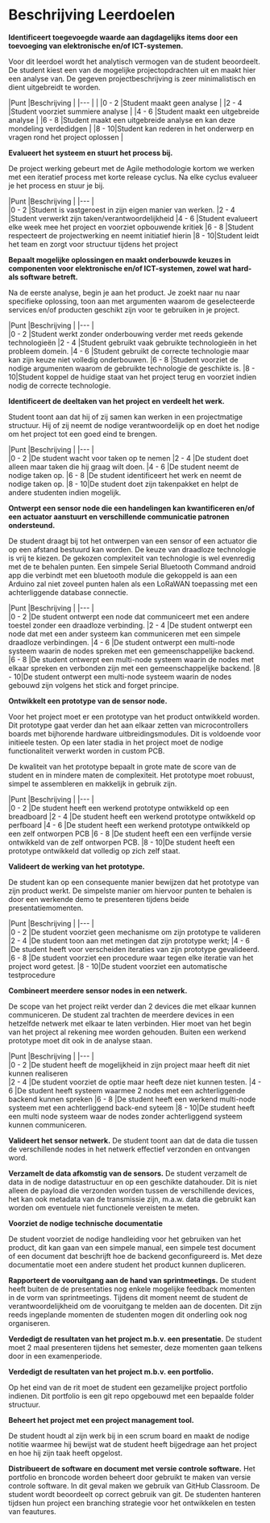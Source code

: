 # Beschrijving Leerdoelen

**Identificeert toegevoegde waarde aan dagdagelijks items door een toevoeging
van elektronische en/of ICT-systemen.**

Voor dit leerdoel wordt het analytisch vermogen van de student beoordeelt. De
student kiest een van de mogelijke projectopdrachten uit en maakt hier een
analyse van. De gegeven projectbeschrijving is zeer minimalistisch en dient
uitgebreidt te worden. 

|Punt  |Beschrijving     |
|---   |                                                                         |
|0 - 2 |Student maakt geen analyse                                               |
|2 - 4 |Student voorziet summiere analyse                                        |
|4 - 6 |Student maakt een uitgebreide analyse                                    |
|6 - 8 |Student maakt een uitgebreide analyse en kan deze mondeling verdedidgen  |
|8 - 10|Student kan rederen in het onderwerp en vragen rond het project oplossen |


**Evalueert het systeem en stuurt het process bij.**

De project werking gebeurt met  de Agile methodologie kortom we werken met een
iteratief process met korte release cyclus. Na elke cyclus evalueer je het
process en stuur je bij.

|Punt  |Beschrijving     | 
|---   |                                                                         
|0 - 2 |Student is vastgeroest in zijn eigen manier van werken.
|2 - 4 |Student verwerkt zijn taken/verantwoordelijkheid
|4 - 6 |Student evalueert elke week mee het project en voorziet opbouwende kritiek
|6 - 8 |Student respecteert de projectwerking en neemt initiatief hierin
|8 - 10|Student leidt het team en zorgt voor structuur tijdens het project  

**Bepaalt mogelijke oplossingen en maakt onderbouwde keuzes in componenten voor
  elektronische en/of ICT-systemen, zowel wat hard- als software betreft.**

Na de eerste analyse, begin je aan het product. Je zoekt naar nu naar
specifieke oplossing, toon aan met argumenten waarom de geselecteerde services
en/of producten geschikt zijn voor te gebruiken in je project.

|Punt  |Beschrijving     | 
|---   |                                                                         
|0 - 2 |Student werkt zonder onderbouwing verder met reeds gekende technologieën 
|2 - 4 |Student gebruikt vaak gebruikte technologieën in het probleem domein. 
|4 - 6 |Student gebruikt de correcte technologie maar kan zijn keuze niet volledig onderbouwen.
|6 - 8 |Student voorziet de nodige argumenten waarom de gebruikte technologie de geschikte is.
|8 - 10|Student koppel de huidige staat van het project terug en voorziet indien nodig de correcte technologie. 

**Identificeert de deeltaken van het project en verdeelt het werk.**

Student toont aan dat hij of zij samen kan werken in een projectmatige
structuur. Hij of zij neemt de nodige verantwoordelijk op en doet het nodige om
het project tot een goed eind te brengen. 

|Punt  |Beschrijving     | 
|---   |                                                                         
|0 - 2 |De student wacht voor taken op te nemen
|2 - 4 |De student doet alleen maar taken die hij graag wilt doen.
|4 - 6 |De student neemt de nodige taken op.
|6 - 8 |De student identificeert het werk en neemt de nodige taken op. 
|8 - 10|De student doet zijn takenpakket en helpt de andere studenten indien mogelijk.

**Ontwerpt een sensor node die een handelingen kan kwantificeren en/of een
  actuator aanstuurt en verschillende communicatie patronen ondersteund.**

De student draagt bij tot het ontwerpen van een sensor of een actuator die op
een afstand bestuurd kan worden. De keuze van draadloze technologie is vrij te
kiezen. De gekozen complexiteit van technologie is wel evenredig met de te
behalen punten. Een simpele Serial Bluetooth Command android app die verbindt
met een bluetooth module die gekoppeld is aan een Arduino zal niet zoveel
punten halen als een LoRaWAN toepassing met een achterliggende database
connectie.

|Punt  |Beschrijving     | 
|---   |                                                                         
|0 - 2 |De student ontwerpt een node dat communiceert met een andere toestel zonder een draadloze verbinding.
|2 - 4 |De student ontwerpt een node dat met een ander systeem kan communiceren met een simpele draadloze verbindingen.
|4 - 6 |De student ontwerpt een multi-node systeem waarin de nodes spreken met een gemeenschappelijke backend.
|6 - 8 |De student ontwerpt een multi-node systeem waarin de nodes met elkaar spreken en verbonden zijn met een gemeenschappelijke backend.
|8 - 10|De student ontwerpt een multi-node systeem waarin de nodes gebouwd zijn volgens het stick and forget principe.

**Ontwikkelt een prototype van de sensor node.**

Voor het project moet er een prototype van het product ontwikkeld worden. Dit
prototype gaat verder dan het aan elkaar zetten van microcontrollers boards met
bijhorende hardware uitbreidingsmodules. Dit is voldoende voor initieele
testen. Op een later stadia in het project moet de nodige functionaliteit
verwerkt worden in custom PCB.

De kwaliteit van het prototype bepaalt in grote mate de score van de student en in
mindere maten de complexiteit. Het prototype moet robuust, simpel te
assembleren en makkelijk in gebruik zijn. 

|Punt  |Beschrijving     | 
|---   |                                                                         
|0 - 2 |De student heeft een werkend prototype ontwikkeld op een breadboard
|2 - 4 |De student heeft een werkend prototype ontwikkeld op perfboard
|4 - 6 |De student heeft een werkend prototype ontwikkeld op een zelf ontworpen PCB
|6 - 8 |De student heeft een een verfijnde versie ontwikkeld van de zelf ontworpen PCB.
|8 - 10|De student heeft een prototype ontwikkeld dat volledig op zich zelf staat.

**Valideert de werking van het prototype.**

De student kan op een consequente manier bewijzen dat het prototype van zijn
product werkt. De simpelste manier om hiervoor punten te behalen is door een
werkende demo te presenteren tijdens beide presentatiemomenten. 

|Punt  |Beschrijving     | 
|---   |                                                                         
|0 - 2 |De student voorziet geen mechanisme om zijn prototype te valideren
|2 - 4 |De student toon aan met metingen dat zijn prototype werkt;
|4 - 6 |De student heeft voor verscheiden iteraties van zijn prototype gevalideerd.
|6 - 8 |De student voorziet een procedure waar tegen elke iteratie van het project word getest. 
|8 - 10|De student voorziet een automatische testprocedure

**Combineert meerdere sensor nodes in een netwerk.**

De scope van het project reikt verder dan 2 devices die met elkaar kunnen
communiceren. De student zal trachten de meerdere devices in een hetzelfde
netwerk met elkaar te laten verbinden. Hier moet van het begin van het project
al rekening mee worden gehouden. Buiten een werkend prototype moet dit ook in
de analyse staan.

|Punt  |Beschrijving     | 
|---   |                                                                         
|0 - 2 |De student heeft de mogelijkheid in zijn project maar heeft dit niet kunnen realiseren  
|2 - 4 |De student voorziet de optie maar heeft deze niet kunnen testen.
|4 - 6 |De student heeft systeem waarmee 2 nodes met een achterliggende backend kunnen spreken
|6 - 8 |De student heeft een werkend multi-node systeem met een achterliggend back-end syteem 
|8 - 10|De student heeft een multi node systeem waar de nodes zonder achterliggend systeem kunnen communiceren.

**Valideert het sensor netwerk.**
De student toont aan dat de data die tussen de verschillende nodes in het
netwerk effectief verzonden en ontvangen word.

**Verzamelt de data afkomstig van de sensors.**
De student verzamelt de data in de nodige datastructuur en op een geschikte
datahouder. Dit is niet alleen de payload die verzonden worden tussen de
verschillende devices, het kan ook metadata van de transmissie zijn, m.a.w.
data die gebruikt kan worden om eventuele niet functionele vereisten te meten. 

**Voorziet de nodige technische documentatie**

De student voorziet de nodige handleiding voor het gebruiken van het product,
dit kan gaan van een simpele manual, een simpele test document of een document
dat beschrijft hoe de backend geconfigureerd is. Met deze documentatie moet een
andere student het product kunnen dupliceren.

**Rapporteert de vooruitgang aan de hand van sprintmeetings.**
De student heeft buiten de de presentaties nog enkele mogelijke feedback
momenten in de vorm van sprintmeetings. Tijdens dit moment neemt de student de
verantwoordelijkheid om de vooruitgang te melden aan de docenten. Dit zijn
reeds ingeplande momenten de studenten mogen dit onderling ook nog organiseren.

**Verdedigt de resultaten van het project m.b.v. een presentatie.**
De student moet 2 maal presenteren tijdens het semester, deze momenten gaan
telkens door in een examenperiode.

**Verdedigt de resultaten van het project m.b.v. een portfolio.**

Op het eind van de rit moet de student een gezamelijke project portfolio
indienen. Dit portfolio is een git repo opgebouwd met een bepaalde folder
structuur. 

**Beheert het project met een project management tool.**

De student houdt al zijn werk bij in een scrum board en maakt de nodige notitie
waarmee hij bewijst wat de student heeft bijgedrage aan het project en hoe hij
zijn taak heeft opgelost.

**Distribueert de software en document met versie controle software.**
Het portfolio en broncode worden beheert door gebruikt te maken van versie
controle software. In dit geval maken we gebruik van GitHub Classroom. De
student wordt beoordeelt op correct gebruik van git. De studenten hanteren
tijdsen hun project een branching strategie voor het ontwikkelen en testen van
feautures. 

